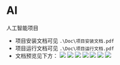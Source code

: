 # AI
人工智能项目
+ 项目安装文档可见 `.\Doc\项目安装文档.pdf`
+ 项目运行文档可见 `.\Doc\项目运行文档.pdf`
+ 文档预览见下方：
![](https://cdn.jsdelivr.net/gh/AiProgram/imageStore/blog-pic/项目安装文档.jpg)
![](https://cdn.jsdelivr.net/gh/AiProgram/imageStore/blog-pic/项目运行文档_页面_1.jpg)
![](https://cdn.jsdelivr.net/gh/AiProgram/imageStore/blog-pic/项目运行文档_页面_2.jpg)
![](https://cdn.jsdelivr.net/gh/AiProgram/imageStore/blog-pic/项目运行文档_页面_3.jpg)
![](https://cdn.jsdelivr.net/gh/AiProgram/imageStore/blog-pic/项目运行文档_页面_4.jpg)
![](https://cdn.jsdelivr.net/gh/AiProgram/imageStore/blog-pic/项目运行文档_页面_5.jpg)
![](https://cdn.jsdelivr.net/gh/AiProgram/imageStore/blog-pic/项目运行文档_页面_6.jpg)